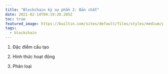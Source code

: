 ```yaml
---
title: "Blockchain ký sự phần 2: Bản chất"
date: 2021-02-14T04:19:20.205Z
toc: true
featured_image: https://builtin.com/sites/default/files/styles/medium/public/2019-01/blockchain-companies.jpg
tags:
  - blockchain
---
```

1. Đặc điểm cấu tạo



2. Hình thức hoạt động



3. Phân loại